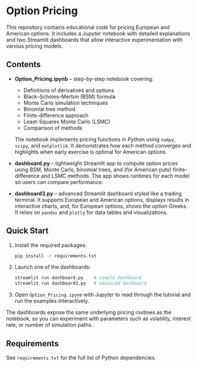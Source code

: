 # Option Pricing

This repository contains educational code for pricing European and American options.
It includes a Jupyter notebook with detailed explanations and two Streamlit dashboards
that allow interactive experimentation with various pricing models.

## Contents

- **Option_Pricing.ipynb** – step-by-step notebook covering:
  - Definitions of derivatives and options
  - Black–Scholes–Merton (BSM) formula
  - Monte Carlo simulation techniques
  - Binomial tree method
  - Finite-difference approach
  - Least-Squares Monte Carlo (LSMC)
  - Comparison of methods

  The notebook implements pricing functions in Python using `numpy`, `scipy`,
  and `matplotlib`. It demonstrates how each method converges and highlights
  when early exercise is optimal for American options.

- **dashboard.py** – lightweight Streamlit app to compute option prices using
  BSM, Monte Carlo, binomial trees, and (for American puts) finite-difference and
  LSMC methods. The app shows runtimes for each model so users can compare
  performance.

- **dashboard3.py** – advanced Streamlit dashboard styled like a trading
  terminal. It supports European and American options, displays results in
  interactive charts, and, for European options, shows the option Greeks. It
  relies on `pandas` and `plotly` for data tables and visualizations.

## Quick Start

1. Install the required packages:

   ```bash
   pip install -r requirements.txt
   ```

2. Launch one of the dashboards:

   ```bash
   streamlit run dashboard.py    # simple dashboard
   streamlit run dashboard3.py   # advanced dashboard
   ```

3. Open `Option_Pricing.ipynb` with Jupyter to read through the tutorial and run
   the examples interactively.

The dashboards expose the same underlying pricing routines as the notebook, so
you can experiment with parameters such as volatility, interest rate, or number
of simulation paths.

## Requirements

See `requirements.txt` for the full list of Python dependencies.

